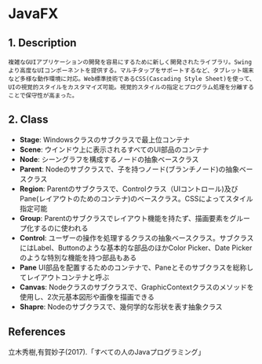 # JavaFX
## 1. Description
    複雑なGUIアプリケーションの開発を容易にするために新しく開発されたライブラリ。Swingより高度なUIコンポーネントを提供する。マルチタップをサポートするなど、タブレット端末など多様な動作環境に対応。Web標準技術であるCSS(Cascading Style Sheet)を使って、UIの視覚的スタイルをカスタマイズ可能。視覚的スタイルの指定とプログラム処理を分離することで保守性が高まった。

## 2. Class
- **Stage**: Windowsクラスのサブクラスで最上位コンテナ
- **Scene**: ウインドウ上に表示されるすべてのUI部品のコンテナ
- **Node**: シーングラフを構成するノードの抽象ベースクラス
- **Parent**: Nodeのサブクラスで、子を持つノード(ブランチノード)の抽象ベースクラス
- **Region**: Parentのサブクラスで、Controlクラス（UIコントロール)及びPane(レイアウトのためのコンテナ)のベースクラス。CSSによってスタイル指定可能 
- **Group**: Parentのサブクラスでレイアウト機能を持たず、描画要素をグループ化するのに使われる
- **Control**: ユーザーの操作を処理するクラスの抽象ベースクラス。サブクラスにはLabel、Buttonのような基本的な部品のほかColor Picker、Date Pickerのような特別な機能を持つ部品もある
- **Pane** UI部品を配置するためのコンテナで、Paneとそのサブクラスを総称してレイアウトコンテナと呼ぶ
- **Canvas**: Nodeクラスのサブクラスで、GraphicContextクラスのメソッドを使用し、2次元基本図形や画像を描画できる
- **Shapre**: Nodeのサブクラスで、幾何学的な形状を表す抽象クラス

## References
立木秀樹,有賀妙子(2017).「すべての人のJavaプログラミング」
